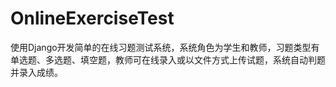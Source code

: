 # OnlineExerciseTest
使用Django开发简单的在线习题测试系统，系统角色为学生和教师，习题类型有单选题、多选题、填空题，教师可在线录入或以文件方式上传试题，系统自动判题并录入成绩。
